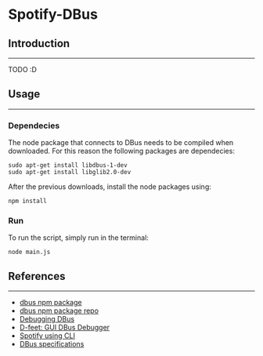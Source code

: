 # Spotify-DBus

## Introduction

---

TODO :D

## Usage

---

### Dependecies

The node package that connects to DBus needs to be compiled when downloaded. For this reason the following packages are dependecies:

```shell
sudo apt-get install libdbus-1-dev
sudo apt-get install libglib2.0-dev
```

After the previous downloads, install the node packages using:

```shell
npm install
```

### Run

To run the script, simply run in the terminal:

```shell
node main.js
```

## References

---

- [dbus npm package](https://www.npmjs.com/package/dbus)
- [dbus npm package repo](https://github.com/Shouqun/node-dbus)
- [Debugging DBus](https://wiki.ubuntu.com/DebuggingDBus)
- [D-feet: GUI DBus Debugger](https://wiki.gnome.org/Apps/DFeet)
- [Spotify using CLI](https://community.spotify.com/t5/Desktop-Linux/Basic-controls-via-command-line/td-p/4295625)
- [DBus specifications](https://specifications.freedesktop.org/)
